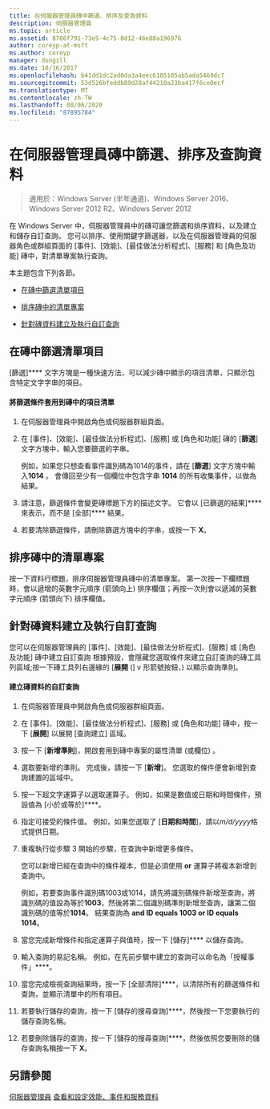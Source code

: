 ```yaml
---
title: 在伺服器管理員磚中篩選、排序及查詢資料
description: 伺服器管理員
ms.topic: article
ms.assetid: 8786f791-73e5-4c75-8d12-46e88a196976
author: coreyp-at-msft
ms.author: coreyp
manager: dongill
ms.date: 10/16/2017
ms.openlocfilehash: b41dd1dc2ad0da3a4eec6105105ab5ada5469dc7
ms.sourcegitcommit: 53d526bfeddb89d28af44210a23ba417f6ce0ecf
ms.translationtype: MT
ms.contentlocale: zh-TW
ms.lasthandoff: 08/06/2020
ms.locfileid: "87895784"
---
```

# <a name="filter-sort-and-query-data-in-server-manager-tiles"></a>在伺服器管理員磚中篩選、排序及查詢資料

>適用於：Windows Server (半年通道)、Windows Server 2016、Windows Server 2012 R2、Windows Server 2012

在 Windows Server 中，伺服器管理員中的磚可讓您篩選和排序資料，以及建立和儲存自訂查詢。 您可以排序、使用關鍵字篩選器，以及在伺服器管理員的伺服器角色或群組頁面的 [事件]、[效能]、[最佳做法分析程式]、[服務] 和 [角色及功能] 磚中，對清單專案執行查詢。

本主題包含下列各節。

-   [在磚中篩選清單項目](#BKMK_tiles)

-   [排序磚中的清單專案](#BKMK_sort)

-   [針對磚資料建立及執行自訂查詢](#BKMK_query)

## <a name="filter-list-entries-in-tiles"></a><a name=BKMK_tiles></a>在磚中篩選清單項目
[篩選]**** 文字方塊是一種快速方法，可以減少磚中顯示的項目清單，只顯示包含特定文字字串的項目。

#### <a name="to-apply-a-filter-to-the-list-of-entries-in-a-tile"></a>將篩選條件套用到磚中的項目清單

1.  在伺服器管理員中開啟角色或伺服器群組頁面。

2.  在 [事件]、[效能]、[最佳做法分析程式]、[服務] 或 [角色和功能] 磚的 [**篩選**] 文字方塊中，輸入您要篩選的字串。

    例如，如果您只想查看事件識別碼為1014的事件，請在 [**篩選**] 文字方塊中輸入**1014** 。 會傳回至少有一個欄位中包含字串 **1014** 的所有收集事件，以做為結果。

3.  請注意，篩選條件會變更磚標題下方的描述文字。 它會以 [已篩選的結果]**** 來表示，而不是 [全部]**** 結果。

4.  若要清除篩選條件，請刪除篩選方塊中的字串，或按一下 **X**。

## <a name="sort-list-entries-in-tiles"></a><a name=BKMK_sort></a>排序磚中的清單專案
按一下資料行標題，排序伺服器管理員磚中的清單專案。 第一次按一下欄標題時，會以遞增的英數字元順序 (箭頭向上) 排序欄值；再按一次則會以遞減的英數字元順序 (箭頭向下) 排序欄值。

## <a name="create-and-run-custom-queries-on-tile-data"></a><a name=BKMK_query></a>針對磚資料建立及執行自訂查詢
您可以在伺服器管理員的 [事件]、[效能]、[最佳做法分析程式]、[服務] 或 [角色及功能] 磚中建立自訂查詢 根據預設，會隱藏您選取條件來建立自訂查詢的磚工具列區域;按一下磚工具列右邊緣的 [**展開** (] v 形箭號按鈕，) 以顯示查詢準則。

#### <a name="to-create-a-custom-query-for-tile-data"></a>建立磚資料的自訂查詢

1.  在伺服器管理員中開啟角色或伺服器群組頁面。

2.  在 [事件]、[效能]、[最佳做法分析程式]、[服務] 或 [角色和功能] 磚中，按一下 [**展開**] 以展開 [查詢建立] 區域。

3.  按一下 [**新增準則**]，開啟套用到磚中專案的屬性清單 (或欄位) 。

4.  選取要新增的準則。 完成後，請按一下 [**新增**]。 您選取的條件便會新增到查詢建置的區域中。

5.  按一下超文字運算子以選取運算子。 例如，如果是數值或日期和時間條件，預設值為 [小於或等於]****。

6.  指定可接受的條件值。 例如，如果您選取了 [**日期和時間**]，請以*m/d/yyyy*格式提供日期。

7.  重複執行從步驟 3 開始的步驟，在查詢中新增更多條件。

    您可以新增已經在查詢中的條件複本，但是必須使用 **or** 運算子將複本新增到查詢中。

    例如，若要查詢事件識別碼1003或1014，請先將識別碼條件新增至查詢，將識別碼的值設為等於**1003**，然後將第二個識別碼準則新增至查詢，讓第二個識別碼的值等於**1014**。 結果查詢為 **and ID equals 1003 or ID equals 1014**。

8.  當您完成新增條件和指定運算子與值時，按一下 [儲存]**** 以儲存查詢。

9. 輸入查詢的易記名稱。 例如，在先前步驟中建立的查詢可以命名為「授權事件」****。

10. 當您完成檢視查詢結果時，按一下 [全部清除]****，以清除所有的篩選條件和查詢，並顯示清單中的所有項目。

11. 若要執行儲存的查詢，按一下 [儲存的搜尋查詢]****，然後按一下您要執行的儲存查詢名稱。

12. 若要刪除儲存的查詢，按一下 [儲存的搜尋查詢]****，然後依照您要刪除的儲存查詢名稱按一下 **X**。

## <a name="see-also"></a>另請參閱
[伺服器管理員](server-manager.md) 
[查看和設定效能、事件和服務資料](view-and-configure-performance-event-and-service-data.md)



